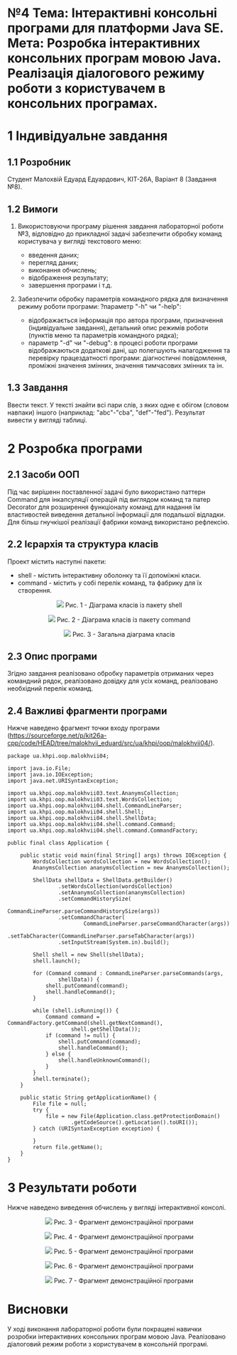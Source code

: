 # №4 Тема: Інтерактивні консольні програми для платформи Java SE.<br/>Мета: Розробка інтерактивних консольних програм мовою Java. Реалізація діалогового режиму роботи з користувачем в консольних програмах.

# 1 Індивідуальне завдання

## 1.1 Розробник

Студент Малохвій Едуард Едуардович, КІТ-26А, Варіант 8 (Завдання №8).

## 1.2 Вимоги

1. Використовуючи програму рішення завдання лабораторної роботи №3, відповідно до прикладної задачі забезпечити обробку команд користувача у вигляді текстового меню:  
    - введення даних;
    - перегляд даних;
    - виконання обчислень;
    - відображення результату;
    - завершення програми і т.д.
    
2. Забезпечити обробку параметрів командного рядка для визначення режиму роботи програми: ?параметр "-h" чи "-help":
    - відображається інформація про автора програми, призначення (індивідуальне завдання), детальний опис режимів роботи (пунктів меню та параметрів командного рядка);
    - параметр "-d" чи "-debug": в процесі роботи програми відображаються додаткові дані, що полегшують налагодження та перевірку працездатності програми: діагностичні повідомлення, проміжні значення змінних, значення тимчасових змінних та ін.

## 1.3 Завдання

Ввести текст. У тексті знайти всі пари слів, з яких одне є обігом (словом навпаки) іншого (наприклад: "abc"-"cba", "def"-"fed"). Результат вивести у вигляді таблиці.

# 2 Розробка програми

## 2.1 Засоби ООП

Під час вирішенн поставленної задачі було використано паттерн Command для інкапсуляції операцій під виглядом команд та патер Decorator для розширення функціоналу команд для надання їм властивостей виведення детальної інформації для подальшої відладки. Для більш гнучкішої реалізації фабрики команд використано рефлексію.

## 2.2 Ієрархія та структура класів

Проект містить наступні пакети:
- shell - містить інтерактивну оболонку та її допоміжні класи.
- сommand - містить у собі перелік команд, та фабрику для їх створення.

<p align="center">
  <img src="https://github.com/oop-khpi/kit26a/blob/master/malokhvii-eduard/doc/ua.khpi.oop.malokhvii04/images/ua.khpi.oop.malokhvii04.shell.png?raw=true">
    Рис. 1 - Діаграма класів із пакету shell
</p>

<p align="center">
    <img src="https://github.com/oop-khpi/kit26a/blob/master/malokhvii-eduard/doc/ua.khpi.oop.malokhvii04/images/ua.khpi.oop.malokhvii04.shell.command.png?raw=true">
    Рис. 2 - Діаграма класів із пакету command
</p>

<p align="center">
    <img src="https://github.com/oop-khpi/kit26a/blob/master/malokhvii-eduard/doc/ua.khpi.oop.malokhvii04/images/ua.khpi.oop.malokhvii04.png?raw=true">
    Рис. 3 - Загальна діаграма класів
</p>

## 2.3 Опис програми

Згідно завдання реалізовано обробку параметрів отриманих через командний рядок, реалізовано довідку для усіх команд, реалізовано необхідний перелік команд.

## 2.4 Важливі фрагменти програми

Нижче наведено фрагмент точки входу програми (<https://sourceforge.net/p/kit26a-cpp/code/HEAD/tree/malokhvii_eduard/src/ua/khpi/oop/malokhvii04/>).

```
package ua.khpi.oop.malokhvii04;

import java.io.File;
import java.io.IOException;
import java.net.URISyntaxException;

import ua.khpi.oop.malokhvii03.text.AnanymsCollection;
import ua.khpi.oop.malokhvii03.text.WordsCollection;
import ua.khpi.oop.malokhvii04.shell.CommandLineParser;
import ua.khpi.oop.malokhvii04.shell.Shell;
import ua.khpi.oop.malokhvii04.shell.ShellData;
import ua.khpi.oop.malokhvii04.shell.command.Command;
import ua.khpi.oop.malokhvii04.shell.command.CommandFactory;

public final class Application {

    public static void main(final String[] args) throws IOException {
        WordsCollection wordsCollection = new WordsCollection();
        AnanymsCollection ananymsCollection = new AnanymsCollection();

        ShellData shellData = ShellData.getBuilder()
                .setWordsCollection(wordsCollection)
                .setAnanymsCollection(ananymsCollection)
                .setCommandHistorySize(
                        CommandLineParser.parseCommandHistorySize(args))
                .setCommandCharacter(
                        CommandLineParser.parseCommandCharacter(args))
                .setTabCharacter(CommandLineParser.parseTabCharacter(args))
                .setInputStream(System.in).build();

        Shell shell = new Shell(shellData);
        shell.launch();

        for (Command command : CommandLineParser.parseCommands(args,
                shellData)) {
            shell.putCommand(command);
            shell.handleCommand();
        }

        while (shell.isRunning()) {
            Command command = CommandFactory.getCommand(shell.getNextCommand(),
                    shell.getShellData());
            if (command != null) {
                shell.putCommand(command);
                shell.handleCommand();
            } else {
                shell.handleUnknownCommand();
            }
        }
        shell.terminate();
    }

    public static String getApplicationName() {
        File file = null;
        try {
            file = new File(Application.class.getProtectionDomain()
                    .getCodeSource().getLocation().toURI());
        } catch (URISyntaxException exception) {

        }
        return file.getName();
    }
}

```

# 3 Результати роботи

Нижче наведено виведення обчислень у вигляді інтерактивної консолі.

<p align="center">
    <img src="https://github.com/oop-khpi/kit26a/blob/master/malokhvii-eduard/doc/ua.khpi.oop.malokhvii04/images/application-1.png?raw=true">
    Рис. 3 - Фрагмент демонстраційної програми
</p>

<p align="center">
    <img src="https://github.com/oop-khpi/kit26a/blob/master/malokhvii-eduard/doc/ua.khpi.oop.malokhvii04/images/application-2.png?raw=true">
    Рис. 4 - Фрагмент демонстраційної програми
</p>

<p align="center">
    <img src="https://github.com/oop-khpi/kit26a/blob/master/malokhvii-eduard/doc/ua.khpi.oop.malokhvii04/images/application-3.png?raw=true">
    Рис. 5 - Фрагмент демонстраційної програми
</p>

<p align="center">
    <img src="https://github.com/oop-khpi/kit26a/blob/master/malokhvii-eduard/doc/ua.khpi.oop.malokhvii04/images/application-4.png?raw=true">
    Рис. 6 - Фрагмент демонстраційної програми
</p>
  
<p align="center">
    <img src="https://github.com/oop-khpi/kit26a/blob/master/malokhvii-eduard/doc/ua.khpi.oop.malokhvii04/images/application-5.png?raw=true">
    Рис. 7 - Фрагмент демонстраційної програми
</p>

# Висновки

У ході виконання лабораторної роботи були покращені навички розробки інтерактивних консольних програм мовою Java. Реалізовано діалоговий режим роботи з користувачем в консольній програмі.